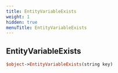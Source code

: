 ```yaml
---
title: EntityVariableExists
weight: 1
hidden: true
menuTitle: EntityVariableExists
---
```

## EntityVariableExists
```perl
$object->EntityVariableExists(string key)
```